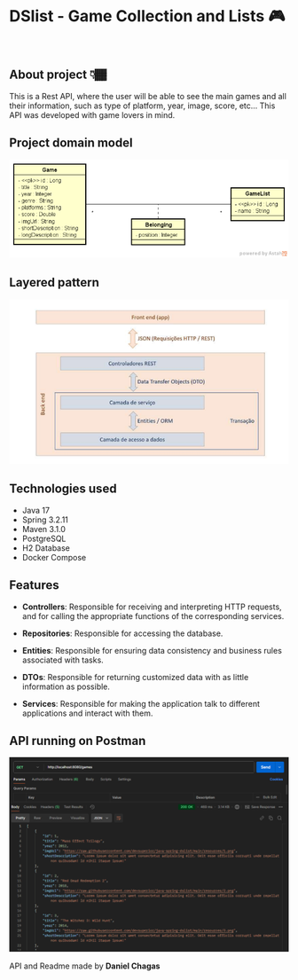 # DSlist - Game Collection and Lists 🎮
<br>

## About project 👇🏾
This is a Rest API, where the user will be able to see the main games and all their information, such as type of platform, year, image, score, etc...
This API was developed with game lovers in mind.

## Project domain model
<img src="imgs/dslist-model.png">

## Layered pattern
<img src="imgs/Captura de tela 2024-11-15 005531.png">

## Technologies used
- Java 17
- Spring 3.2.11
- Maven 3.1.0
- PostgreSQL
- H2 Database
- Docker Compose

## Features
- **Controllers**: Responsible for receiving and interpreting HTTP requests, and for calling the appropriate functions of the corresponding services.

- **Repositories**: Responsible for accessing the database.

- **Entities**: Responsible for ensuring data consistency and business rules associated with tasks.

- **DTOs**: Responsible for returning customized data with as little information as possible.

- **Services**: Responsible for making the application talk to different applications and interact with them.

## API running on Postman
<img src="imgs/Captura de tela 2024-11-14 163724.png">

API and Readme made by **Daniel Chagas**
